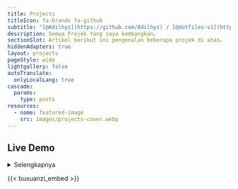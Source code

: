 ```yaml
---
title: Projects
titleIcon: fa-brands fa-github
subtitle: "[@Adilhyz](https://github.com/Adilhyz) / [@dotfiles-v1](https://github.com/adilhyz/dotfiles-v1)"
description: Semua Projek Yang saya kembangkan。
sectionSlot: Artikel berikut ini pengenalan beberapa projek di atas。
hiddenAdapters: true
layout: projects
pageStyle: wide
lightgallery: false
autoTranslate:
  onlyLocalLang: true
cascade:
  params:
    type: posts
resources:
  - name: featured-image
    src: images/projects-cover.webp
---
```


## Live Demo

<details>

<summary>Selengkapnya</summary>

### Rices

- [Dotfiles](https://github.com/adilhyz/dotfiles-v1/)

### Tools

- [Adilhyz Repo](https://adilhyz.github.io/adilhyz-repo/)

### Others

- [Kasir San](https://adilhyz.github.io/kasirsan-portfolio/)

</details>

{{< busuanzi_embed >}}
